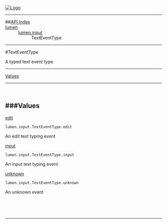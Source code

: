
[![Logo](../../../images/logo.png)](../../../index.html)

---


##[API Index](../../../api/index.html#lumen.input)   
[lumen](../)     
&emsp;&emsp;&emsp;[lumen.input](./)   
&emsp;&emsp;&emsp;&emsp;&emsp;&emsp;TextEventType

---

#TextEventType

A typed text event type

---


[Values](#Values)   


---

&nbsp;   

<a class="lift" name="Values" ></a>
###Values   
---
<a class="lift" name="edit" href="#edit">edit</a>



`lumen.input.TextEventType.edit`

<span class="small_desc_flat"> An edit text typing event </span>   

<a class="lift" name="input" href="#input">input</a>



`lumen.input.TextEventType.input`

<span class="small_desc_flat"> An input text typing event </span>   

<a class="lift" name="unknown" href="#unknown">unknown</a>



`lumen.input.TextEventType.unknown`

<span class="small_desc_flat"> An unknown event </span>   

&nbsp;   



&nbsp;
&nbsp;
&nbsp;

---  


&nbsp;   
&nbsp;   